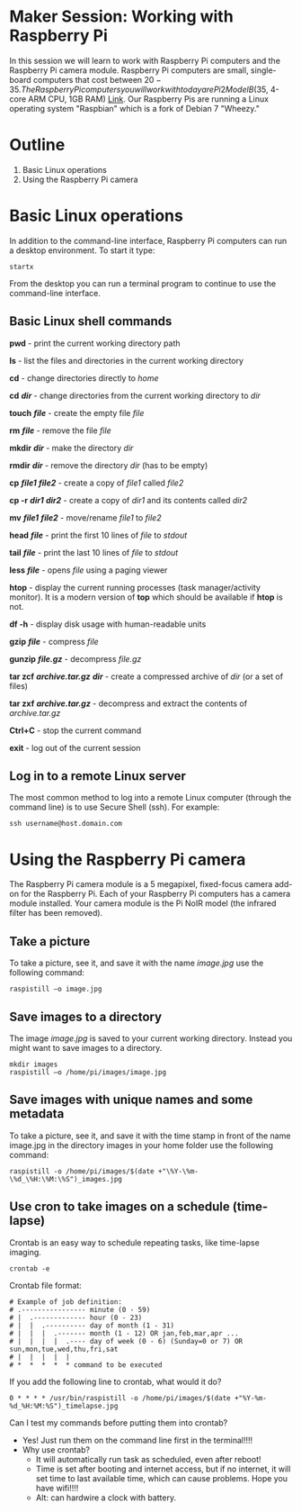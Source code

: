 # Maker Session: Working with Raspberry Pi

In this session we will learn to work with Raspberry Pi computers and the Raspberry Pi camera module. Raspberry Pi computers are small, single-board computers that cost between $20-35. The Raspberry Pi computers you will work with today are Pi 2 Model B ($35, 4-core ARM CPU, 1GB RAM) [Link](https://www.raspberrypi.org/products/raspberry-pi-2-model-b/). Our Raspberry Pis are running a Linux operating system "Raspbian" which is a fork of Debian 7 "Wheezy." 

# Outline
1. Basic Linux operations
2. Using the Raspberry Pi camera

# Basic Linux operations

In addition to the command-line interface, Raspberry Pi computers can run a desktop environment. To start it type:

```
startx
```

From the desktop you can run a terminal program to continue to use the command-line interface.

## Basic Linux shell commands

**pwd** - print the current working directory path

**ls** - list the files and directories in the current working directory

**cd** - change directories directly to *home*

**cd** ***dir*** - change directories from the current working directory to *dir*

**touch** ***file*** - create the empty file *file*

**rm** ***file*** - remove the file *file*

**mkdir** ***dir*** - make the directory *dir*

**rmdir** ***dir*** - remove the directory *dir* (has to be empty)

**cp** ***file1*** ***file2*** - create a copy of *file1* called *file2*

**cp -r** ***dir1*** ***dir2*** - create a copy of *dir1* and its contents called *dir2*

**mv** ***file1*** ***file2*** - move/rename *file1* to *file2*

**head** ***file*** - print the first 10 lines of *file* to *stdout*

**tail** ***file*** - print the last 10 lines of *file* to *stdout*

**less** ***file*** - opens *file* using a paging viewer

**htop** - display the current running processes (task manager/activity monitor). It is a modern version of **top** which should be available if **htop** is not.

**df -h** - display disk usage with human-readable units

**gzip** ***file*** - compress *file*

**gunzip** ***file.gz*** - decompress *file.gz*

**tar zcf** ***archive.tar.gz*** ***dir*** - create a compressed archive of *dir* (or a set of files)

**tar zxf** ***archive.tar.gz*** - decompress and extract the contents of *archive.tar.gz*

**Ctrl+C** - stop the current command

**exit** - log out of the current session

## Log in to a remote Linux server

The most common method to log into a remote Linux computer (through the command line) is to use Secure Shell (ssh). For example:

```
ssh username@host.domain.com
```

# Using the Raspberry Pi camera

The Raspberry Pi camera module is a 5 megapixel, fixed-focus camera add-on for the Raspberry Pi. Each of your Raspberry Pi computers has a camera module installed. Your camera module is the Pi NoIR model (the infrared filter has been removed).

## Take a picture

To take a picture, see it, and save it with the name *image.jpg* use the following command:

```
raspistill –o image.jpg
```

## Save images to a directory

The image *image.jpg* is saved to your current working directory. Instead you might want to save images to a directory.

```
mkdir images
raspistill –o /home/pi/images/image.jpg
```

## Save images with unique names and some metadata

To take a picture, see it, and save it with the time stamp in front of the name image.jpg in the directory images in your home folder use the following command: 

```
raspistill -o /home/pi/images/$(date +"\%Y-\%m-\%d_\%H:\%M:\%S")_images.jpg
```

## Use cron to take images on a schedule (time-lapse)

Crontab is an easy way to schedule repeating tasks, like time-lapse imaging.

```
crontab -e
```

Crontab file format:

```
# Example of job definition:
# .---------------- minute (0 - 59)
# |  .------------- hour (0 - 23)
# |  |  .---------- day of month (1 - 31)
# |  |  |  .------- month (1 - 12) OR jan,feb,mar,apr ...
# |  |  |  |  .---- day of week (0 - 6) (Sunday=0 or 7) OR sun,mon,tue,wed,thu,fri,sat
# |  |  |  |  |
# *  *  *  *  * command to be executed
```

If you add the following line to crontab, what would it do?

```
0 * * * * /usr/bin/raspistill -o /home/pi/images/$(date +"%Y-%m-%d_%H:%M:%S")_timelapse.jpg
```

Can I test my commands before putting them into crontab?
- Yes! Just run them on the command line first in the terminal!!!!
- Why use crontab?
  - It will automatically run task as scheduled, even after reboot!
  - Time is set after booting and internet access, but if no internet, it will set time to last available time, which can cause problems. Hope you have wifi!!!!
  - Alt: can hardwire a clock with battery.


